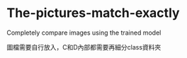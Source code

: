 # The-pictures-match-exactly
Completely compare images using the trained model

圖檔需要自行放入，C和D內部都需要再細分class資料夾
